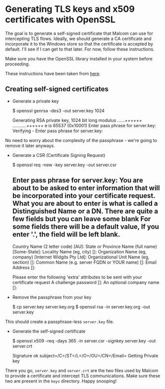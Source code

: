 # Generating TLS keys and x509 certificates with OpenSSL

The goal is to generate a self-signed certificate that Malcom can use for intercepting TLS flows.
Ideally, we should generate a CA certificate and incorporate it to the Windows store so that the certificate is accepted by default. I'll see if I can get to that later. For now, follow these instructions.

Make sure you have the OpenSSL library installed in your system before proceeding.

These instructions have been taken from [here](http://www.akadia.com/services/ssh_test_certificate.html).

## Creating self-signed certificates

* Generate a private key

	$ openssl genrsa -des3 -out server.key 1024

	Generating RSA private key, 1024 bit long modulus
	......++++++
	...........++++++
	e is 65537 (0x10001)
	Enter pass phrase for server.key:
	Verifying - Enter pass phrase for server.key:

No need to worry about the complexity of the passphrase - we're going to remove it later anyways.

* Generate a CSR (Certificate Signing Request)

	$ openssl req -new -key server.key -out server.csr

	Enter pass phrase for server.key:
	You are about to be asked to enter information that will be incorporated
	into your certificate request.
	What you are about to enter is what is called a Distinguished Name or a DN.
	There are quite a few fields but you can leave some blank
	For some fields there will be a default value,
	If you enter '.', the field will be left blank.
	-----
	Country Name (2 letter code) [AU]:
	State or Province Name (full name) [Some-State]:
	Locality Name (eg, city) []:
	Organization Name (eg, company) [Internet Widgits Pty Ltd]:
	Organizational Unit Name (eg, section) []:
	Common Name (e.g. server FQDN or YOUR name) []:
	Email Address []:

	Please enter the following 'extra' attributes
	to be sent with your certificate request
	A challenge password []:
	An optional company name []:

* Remove the passphrase from your key

	$ cp server.key server.key.org
	$ openssl rsa -in server.key.org -out server.key

This should create a passphrase-less `server.key` file.

* Generate the self-signed certificate

	$ openssl x509 -req -days 365 -in server.csr -signkey server.key -out server.crt

	Signature ok
	subject=/C=/ST=/L=/O=/OU=/CN=/Email=
	Getting Private key

There you go, `server.key` and `server.crt` are the two files used by Malcom to provide a certificate and intercept TLS communications. Make sure these two are present in the `keys` directory. Happy snooping!




